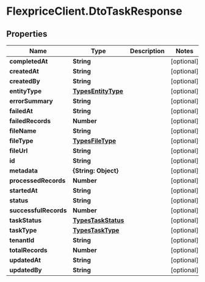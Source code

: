 # FlexpriceClient.DtoTaskResponse

## Properties

Name | Type | Description | Notes
------------ | ------------- | ------------- | -------------
**completedAt** | **String** |  | [optional] 
**createdAt** | **String** |  | [optional] 
**createdBy** | **String** |  | [optional] 
**entityType** | [**TypesEntityType**](TypesEntityType.md) |  | [optional] 
**errorSummary** | **String** |  | [optional] 
**failedAt** | **String** |  | [optional] 
**failedRecords** | **Number** |  | [optional] 
**fileName** | **String** |  | [optional] 
**fileType** | [**TypesFileType**](TypesFileType.md) |  | [optional] 
**fileUrl** | **String** |  | [optional] 
**id** | **String** |  | [optional] 
**metadata** | **{String: Object}** |  | [optional] 
**processedRecords** | **Number** |  | [optional] 
**startedAt** | **String** |  | [optional] 
**status** | **String** |  | [optional] 
**successfulRecords** | **Number** |  | [optional] 
**taskStatus** | [**TypesTaskStatus**](TypesTaskStatus.md) |  | [optional] 
**taskType** | [**TypesTaskType**](TypesTaskType.md) |  | [optional] 
**tenantId** | **String** |  | [optional] 
**totalRecords** | **Number** |  | [optional] 
**updatedAt** | **String** |  | [optional] 
**updatedBy** | **String** |  | [optional] 


